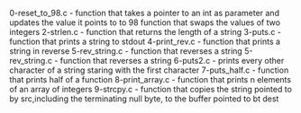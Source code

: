 0-reset_to_98.c - function that takes a pointer to an int as parameter and updates the value it points to to 98
function that swaps the values of two integers
2-strlen.c - function that returns the length of a string
3-puts.c - function that prints a string to stdout
4-print_rev.c - function that prints a string in reverse
5-rev_string.c - function that reverses a string
5-rev_string.c - function that reverses a string
6-puts2.c - prints every other character of a string staring with the first character
7-puts_half.c - function that prints half of a function
8-print_array.c - function that prints n elements of an array of integers
9-strcpy.c - function that copies the string pointed to by src,including the terminating null byte, to the buffer pointed to bt dest
